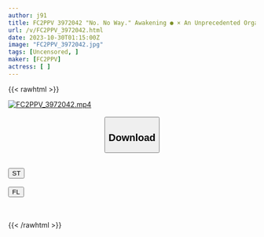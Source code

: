 ```yaml
---
author: j91
title: FC2PPV 3972042 "No. No Way." Awakening ● × An Unprecedented Orgasm Of Great Climax. A Former Female Announcer Is Drenched In Arousal Oil, Drenched In Sweat And Having Convulsions!
url: /v/FC2PPV_3972042.html
date: 2023-10-30T01:15:00Z
image: "FC2PPV_3972042.jpg"
tags: [Uncensored, ]
maker: [FC2PPV]
actress: [ ]
---
```



{{< rawhtml >}}

<div class="video" data-videoid="xg73jeMXx4CkOoY">
    <a href="javascript:;">
        <img src="https://my.j91.asia/v/FC2PPV_3972042.jpg" width="WIDTH" height="HEIGHT" alt="FC2PPV_3972042.mp4" loading="lazy">
    </a>
</div>

<script type="text/javascript" src="https://j91.asia/asset/on-demand-st.js"></script>

<br>
  <link rel="stylesheet" href="https://j91.asia/asset/bs5.css">
  
  <center>
  <button class="btn btn-primary" type="button" data-bs-toggle="collapse" data-bs-target=".multi-collapse" aria-expanded="false" aria-controls="multiCollapseExample1 multiCollapseExample2"><h2>Download</h2></button></center>
</p>
<div class="row">
  <div class="col">
    <div class="collapse multi-collapse" id="multiCollapseExample1">
      <div class="card card-body">
	      	      <br>
<div class="buttons">  
<a href="https://streamtape.to/v/xg73jeMXx4CkOoY"><button class="btn-hover color-3"><i class="fa fa-download"></i> ST</button></a></div>
    </div>
  </div>
</div>
  <div class="col">
    <div class="collapse multi-collapse" id="multiCollapseExample2">
      <div class="card card-body">
	      <br>
<div class="buttons">
    <a href="https://filelions.online/f/95eq27bdibne"><button class="btn-hover color-9"><i class="fa fa-download"></i> FL</button></a></div>
<br><br>
      </div>
    </div>
  </div>
</div>

{{< /rawhtml >}}